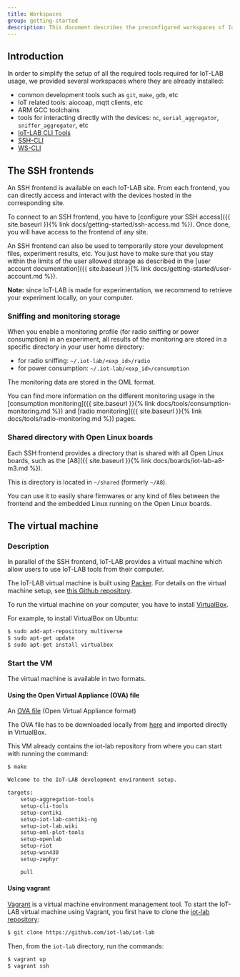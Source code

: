 ```yaml
---
title: Workspaces
group: getting-started
description: This document describes the preconfigured workspaces of IoT-LAB. These workspaces contain all tools that can be used to interact with the different ressources of the testbed.
---
```


## Introduction

In order to simplify the setup of all the required tools required for
IoT-LAB usage, we provided several workspaces where they are already installed:
- common development tools such as `git`, `make`, `gdb`, etc
- IoT related tools: aiocoap, mqtt clients, etc
- ARM GCC toolchains
- tools for interacting directly with the devices: `nc`, `serial_aggregator`,
  `sniffer_aggregator`, etc
- [IoT-LAB CLI Tools](https://github.com/iot-lab/ssh-cli-tools)
- [SSH-CLI](https://github.com/iot-lab/ssh-cli-tools)
- [WS-CLI](https://github.com/iot-lab/ws-cli-tools)

## The SSH frontends

An SSH frontend is available on each IoT-LAB site. From each frontend, you
can directly access and interact with the devices hosted in the corresponding
site.

To connect to an SSH frontend, you have to
[configure your SSH access]({{ site.baseurl }}{% link docs/getting-started/ssh-access.md %}).
Once done, you will have access to the frontend of any site.

An SSH frontend can also be used to temporarily store your development files,
experiment results, etc. You just have to make sure that you stay within the
limits of the user allowed storage as described in the
[user account documentation]({{ site.baseurl }}{% link docs/getting-started/user-account.md %}).

**Note:** since IoT-LAB is made for experimentation, we recommend to retrieve your
experiment locally, on your computer.

### Sniffing and monitoring storage

When you enable a monitoring profile (for radio sniffing or power consumption)
in an experiment, all results of the monitoring are stored in a specific
directory in your user home directory:
- for radio sniffing: `~/.iot-lab/<exp_id>/radio`
- for power consumption: `~/.iot-lab/<exp_id>/consumption`

The monitoring data are stored in the OML format.

You can find more information on the different monitoring usage in the
[consumption monitoring]({{ site.baseurl }}{% link docs/tools/consumption-monitoring.md %})
and [radio monitoring]({{ site.baseurl }}{% link docs/tools/radio-monitoring.md %}) pages.

### Shared directory with Open Linux boards

Each SSH frontend provides a directory that is shared with all Open Linux
boards, such as the [A8]({{ site.baseurl }}{% link docs/boards/iot-lab-a8-m3.md %}).

This is directory is located in `~/shared` (formerly `~/A8`).

You can use it to easily share firmwares or any kind of files between the
frontend and the embedded Linux running on the Open Linux boards.

## The virtual machine

### Description

In parallel of the SSH frontend, IoT-LAB provides a virtual machine which allow
users to use IoT-LAB tools from their computer.

The IoT-LAB virtual machine is built using [Packer](https://www.packer.io/). For
details on the virtual machine setup, see
[this Github <i class="fab fa-github"></i> repository](https://github.com/iot-lab/iot-lab-packer).

To run the virtual machine on your computer, you have to install
[VirtualBox](https://www.virtualbox.org/).

For example, to install VirtualBox on Ubuntu:

```bash
$ sudo add-apt-repository multiverse
$ sudo apt-get update
$ sudo apt-get install virtualbox
```

### Start the VM

The virtual machine is available in two formats.

#### Using the Open Virtual Appliance (OVA) file

An [OVA file](https://www.iot-lab.info/vagrant-box/iotlab-vm.ova) (Open Virtual Appliance format)

The OVA file has to be downloaded locally from
[here](https://www.iot-lab.info/vagrant-box/iotlab-vm.ova) and imported directly in VirtualBox.

This VM already contains the iot-lab repository from where you can start with
running the command:

```bash
$ make

Welcome to the IoT-LAB development environment setup.

targets:
	setup-aggregation-tools
	setup-cli-tools
	setup-contiki
	setup-iot-lab-contiki-ng
	setup-iot-lab.wiki
	setup-oml-plot-tools
	setup-openlab
	setup-riot
	setup-wsn430
	setup-zephyr

	pull
```

#### Using vagrant

[Vagrant](https://www.vagrantup.com/) is a virtual machine environment
management tool. To start the IoT-LAB virtual machine using Vagrant, you first have
to clone the [<i class="fab fa-github"></i> iot-lab repository](https://github.com/iot-lab/iot-lab):

```bash
$ git clone https://github.com/iot-lab/iot-lab
```

Then, from the `iot-lab` directory, run the commands:

```bash
$ vagrant up
$ vagrant ssh
```
